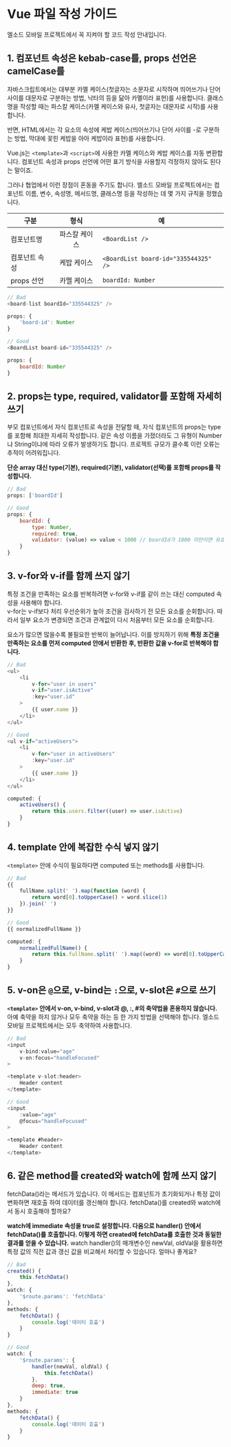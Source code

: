 # Vue 파일 작성 가이드
엘소드 모바일 프로젝트에서 꼭 지켜야 할 코드 작성 안내입니다.

## 1. 컴포넌트 속성은 kebab-case를, props 선언은 camelCase를
자바스크립트에서는 대부분 카멜 케이스(첫글자는 소문자로 시작하며 띄어쓰기나 단어 사이를 대문자로 구분하는 방법, 낙타의 등을 닮아 카멜이라 표현)를 사용합니다. 클래스명을 작성할 때는 파스칼 케이스(카멜 케이스와 유사, 첫글자는 대문자로 시작)를 사용합니다.

반면, HTML에서는 각 요소의 속성에 케밥 케이스(띄어쓰기나 단어 사이를 -로 구분하는 방법, 막대에 꽂힌 케밥을 아아 케밥이라 표현)를 사용합니다.

Vue.js는 `<template>`과 `<script>`에 사용한 카멜 케이스와 케밥 케이스를 자동 변환합니다. 컴포넌트 속성과 props 선언에 어떤 표기 방식을 사용할지 걱정하지 않아도 된다는 말이죠.

그러나 협업에서 이런 장점이 혼동을 주기도 합니다. 엘소드 모바일 프로젝트에서는 컴포넌트 이름, 변수, 속성명, 메서드명, 클래스명 등을 작성하는 데 몇 가지 규칙을 정했습니다.

| 구분 | 형식 | 예 |
| ---- | :----: | ---- |
| 컴포넌트명 | 파스칼 케이스 | `<BoardList />` |
| 컴포넌트 속성 | 케밥 케이스 | `<BoardList board-id="335544325" />` |
| props 선언 | 카멜 케이스 | `boardId: Number` |

```javascript
// Bad
<board-list boardId="335544325" />

props: {
	'board-id': Number
}
```

```javascript
// Good
<BoardList board-id="335544325" />

props: {
	boardId: Number
}
```

## 2. props는 type, required, validator를 포함해 자세히 쓰기
부모 컴포넌트에서 자식 컴포넌트로 속성을 전달할 때, 자식 컴포넌트의 props는 type를 포함해 최대한 자세히 작성합니다. 같은 속성 이름을 가졌더라도 그 유형이 Number냐 String이냐에 따라 오류가 발생하기도 합니다. 프로젝트 규모가 클수록 이런 오류는 추적이 어려워집니다.

**단순 array 대신 type(기본), required(기본), validator(선택)를 포함해 props를 작성합니다.**

```javascript
// Bad
props: ['boardId']
```

```javascript
// Good
props: {
	boardId: {
		type: Number,
		required: true,
		validator: (value) => value < 1000 // boardId가 1000 미만이면 유효값으로 인정
	}
}
```

## 3. v-for와 v-if를 함께 쓰지 않기
특정 조건을 만족하는 요소를 반복하려면 v-for와 v-if를 같이 쓰는 대신 computed 속성을 사용해야 합니다.  
v-for는 v-if보다 처리 우선순위가 높아 조건을 검사하기 전 모든 요소를 순회합니다. 따라서 일부 요소가 변경되면 조건과 관계없이 다시 처음부터 모든 요소를 순회합니다.

요소가 많으면 많을수록 불필요한 반복이 늘어납니다. 이를 방지하기 위해 **특정 조건을 만족하는 요소를 먼저 computed 안에서 반환한 후, 반환한 값을 v-for로 반복해야 합니다.**

```javascript
// Bad
<ul>
	<li
		v-for="user in users"
		v-if="user.isActive"
		:key="user.id"
	>
		{{ user.name }}
	</li>
</ul>
```

```javascript
// Good
<ul v-if="activeUsers">
	<li
		v-for="user in activeUsers"
		:key="user.id"
	>
		{{ user.name }}
	</li>
</ul>

computed: {
	activeUsers() {
		return this.users.filter((user) => user.isActive)
	}
}
```

## 4. template 안에 복잡한 수식 넣지 않기
`<template>` 안에 수식이 필요하다면 computed 또는 methods를 사용합니다. 

```javascript
// Bad
{{
	fullName.split(' ').map(function (word) {
		return word[0].toUpperCase() + word.slice(1)
	}).join(' ')
}}
```

```javascript
// Good
{{ normalizedFullName }}

computed: {
	normalizedFullName() {
		return this.fullName.split(' ').map((word) => word[0].toUpperCase() + word.slice(1)).join(' ')
	}
}
```

## 5. v-on은 `@`으로, v-bind는 `:`으로, v-slot은 `#`으로 쓰기
**`<template>` 안에서 v-on, v-bind, v-slot과 @, :, #의 축약법을 혼용하지 않습니다.**  
아예 축약을 하지 않거나 모두 축약을 하는 등 한 가지 방법을 선택해야 합니다. 엘소드 모바일 프로젝트에서는 모두 축약하여 사용합니다.

```javascript
// Bad
<input
	v-bind:value="age"
	v-on:focus="handleFocused"
>

<template v-slot:header>
	Header content
</template>
```

```javascript
// Good
<input
	:value="age"
	@focus="handleFocused"
>

<template #header>
	Header content
</template>
```

## 6. 같은 method를 created와 watch에 함께 쓰지 않기
fetchData()라는 메서드가 있습니다. 이 메서드는 컴포넌트가 초기화되거나 특정 값이 변화하면 재호출 하여 데이터를 갱신해야 합니다. fetchData()를 created와 watch에서 동시 호출해야 할까요?  

**watch에 immediate 속성을 true로 설정합니다. 다음으로 handler() 안에서 fetchData()를 호출합니다. 이렇게 하면 created에 fetchData를 호출한 것과 동일한 결과를 얻을 수 있습니다.** watch handler()의 매개변수인 newVal, oldVal을 활용하면 특정 값의 직전 값과 갱신 값을 비교해서 처리할 수 있습니다. 얼마나 좋게요?

```javascript
// Bad
created() {
	this.fetchData()
},
watch: {
	'$route.params': 'fetchData'
},
methods: {
	fetchData() {
		console.log('데이터 호출')
	}
}
```

```javascript
// Good
watch: {
	'$route.params': {
		handler(newVal, oldVal) {
			this.fetchData()
		},
		deep: true,
		immediate: true
	}
},
methods: {
	fetchData() {
		console.log('데이터 호출')
	}
}
```
